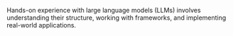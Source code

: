 Hands-on experience with large language models (LLMs) involves understanding their structure, working with frameworks, and implementing real-world applications.